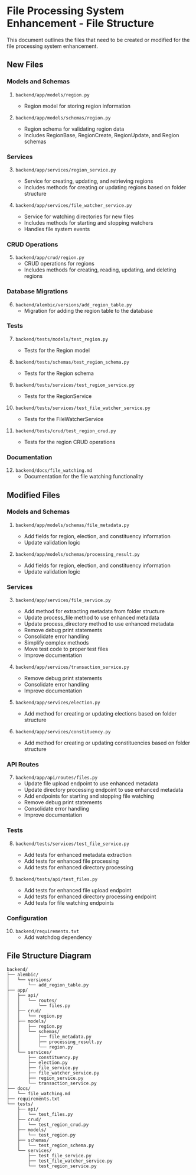 # File Processing System Enhancement - File Structure

This document outlines the files that need to be created or modified for the file processing system enhancement.

## New Files

### Models and Schemas

1. `backend/app/models/region.py`
   - Region model for storing region information

2. `backend/app/models/schemas/region.py`
   - Region schema for validating region data
   - Includes RegionBase, RegionCreate, RegionUpdate, and Region schemas

### Services

3. `backend/app/services/region_service.py`
   - Service for creating, updating, and retrieving regions
   - Includes methods for creating or updating regions based on folder structure

4. `backend/app/services/file_watcher_service.py`
   - Service for watching directories for new files
   - Includes methods for starting and stopping watchers
   - Handles file system events

### CRUD Operations

5. `backend/app/crud/region.py`
   - CRUD operations for regions
   - Includes methods for creating, reading, updating, and deleting regions

### Database Migrations

6. `backend/alembic/versions/add_region_table.py`
   - Migration for adding the region table to the database

### Tests

7. `backend/tests/models/test_region.py`
   - Tests for the Region model

8. `backend/tests/schemas/test_region_schema.py`
   - Tests for the Region schema

9. `backend/tests/services/test_region_service.py`
   - Tests for the RegionService

10. `backend/tests/services/test_file_watcher_service.py`
    - Tests for the FileWatcherService

11. `backend/tests/crud/test_region_crud.py`
    - Tests for the region CRUD operations

### Documentation

12. `backend/docs/file_watching.md`
    - Documentation for the file watching functionality

## Modified Files

### Models and Schemas

1. `backend/app/models/schemas/file_metadata.py`
   - Add fields for region, election, and constituency information
   - Update validation logic

2. `backend/app/models/schemas/processing_result.py`
   - Add fields for region, election, and constituency information
   - Update validation logic

### Services

3. `backend/app/services/file_service.py`
   - Add method for extracting metadata from folder structure
   - Update process_file method to use enhanced metadata
   - Update process_directory method to use enhanced metadata
   - Remove debug print statements
   - Consolidate error handling
   - Simplify complex methods
   - Move test code to proper test files
   - Improve documentation

4. `backend/app/services/transaction_service.py`
   - Remove debug print statements
   - Consolidate error handling
   - Improve documentation

5. `backend/app/services/election.py`
   - Add method for creating or updating elections based on folder structure

6. `backend/app/services/constituency.py`
   - Add method for creating or updating constituencies based on folder structure

### API Routes

7. `backend/app/api/routes/files.py`
   - Update file upload endpoint to use enhanced metadata
   - Update directory processing endpoint to use enhanced metadata
   - Add endpoints for starting and stopping file watching
   - Remove debug print statements
   - Consolidate error handling
   - Improve documentation

### Tests

8. `backend/tests/services/test_file_service.py`
   - Add tests for enhanced metadata extraction
   - Add tests for enhanced file processing
   - Add tests for enhanced directory processing

9. `backend/tests/api/test_files.py`
   - Add tests for enhanced file upload endpoint
   - Add tests for enhanced directory processing endpoint
   - Add tests for file watching endpoints

### Configuration

10. `backend/requirements.txt`
    - Add watchdog dependency

## File Structure Diagram

```
backend/
├── alembic/
│   └── versions/
│       └── add_region_table.py
├── app/
│   ├── api/
│   │   └── routes/
│   │       └── files.py
│   ├── crud/
│   │   └── region.py
│   ├── models/
│   │   ├── region.py
│   │   └── schemas/
│   │       ├── file_metadata.py
│   │       ├── processing_result.py
│   │       └── region.py
│   └── services/
│       ├── constituency.py
│       ├── election.py
│       ├── file_service.py
│       ├── file_watcher_service.py
│       ├── region_service.py
│       └── transaction_service.py
├── docs/
│   └── file_watching.md
├── requirements.txt
└── tests/
    ├── api/
    │   └── test_files.py
    ├── crud/
    │   └── test_region_crud.py
    ├── models/
    │   └── test_region.py
    ├── schemas/
    │   └── test_region_schema.py
    └── services/
        ├── test_file_service.py
        ├── test_file_watcher_service.py
        └── test_region_service.py